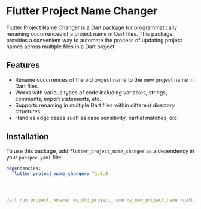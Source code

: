 # Flutter Project Name Changer

Flutter Project Name Changer is a Dart package for programmatically renaming occurrences of a project name in Dart files. This package provides a convenient way to automate the process of updating project names across multiple files in a Dart project.

## Features

- Rename occurrences of the old project name to the new project name in Dart files.
- Works with various types of code including variables, strings, comments, import statements, etc.
- Supports renaming in multiple Dart files within different directory structures.
- Handles edge cases such as case sensitivity, partial matches, etc.

## Installation

To use this package, add `flutter_project_name_changer` as a dependency in your `pubspec.yaml` file:

```yaml
dependencies:
  flutter_project_name_changer: ^1.0.0




dart run project_renamer my_old_project_name my_new_project_name /path/to/your/project
